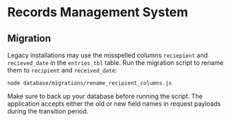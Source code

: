 # Records Management System

## Migration

Legacy installations may use the misspelled columns `reciepient` and `recieved_date` in the `entries_tbl` table.
Run the migration script to rename them to `recipient` and `received_date`:

```
node database/migrations/rename_recipient_columns.js
```

Make sure to back up your database before running the script. The application accepts either the old or new field names in request payloads during the transition period.

